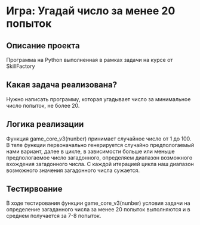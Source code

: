 # Игра: Угадай число за менее 20 попыток

## Описание проекта
Программа на Python выполненная в рамках задачи на курсе от SkillFactory

## Какая задача реализована?
Нужно написать программу, которая угадывает число за минимальное число попыток, не более 20.

## Логика реализации
Функция game_core_v3(nunber) принимает случайное число от 1 до 100. В теле функции первоначально генерируется случайно предпологаемый нами вариант, далее в цикле, в зависимости больше или меньше предпологаемое число загадонного, определяем диапазон возможного вхождения загадонного числа. С каждой итерацией цикла наш диапазон возможного значения загадонного числа сужается.

## Тестирвоание
В ходе тестирования функции game_core_v3(nunber) условия задачи на определение загаданного числа за менее 20 попыток выполняются и в среднем получается за 7-8 попыток. 
